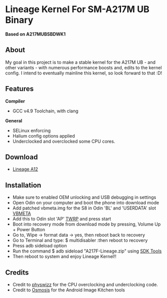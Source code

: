 # Lineage Kernel For SM-A217M UB Binary
**Based on A217MUBSBDWK1**

## About
My goal in this project is to make a stable kernel for the A217M UB - and other variants - with numerous performance boosts and,
edits to the kernel config. I intend to eventually mainline this kernel, so look forward to that :D!
 
## Features

**Compiler**
* GCC v4.9 Toolchain, with clang


**General**
* SELinux enforcing
* Halium config options applied
* Underclocked and overclocked some CPU cores.

## Download
* [Lineage A12](https://github.com/Samsung-Galaxy-A21s/android_kernel_samsung_a21s/releases)

## Installation
* Make sure to enabled OEM unlocking and USB debugging in settings
* Open Odin on your computer and boot the phone into download mode
* Add patched vbmeta.img for the S8 in Odin 'BL' and 'USERDATA' slot [VBMETA](https://drive.google.com/file/d/1OczSbdScy6kL9nxjoZg__7b_Gz949jQf/view?usp=sharing) 
* Add this to Odin slot 'AP' [TWRP](https://github.com/DozNaka/android_device_samsung_a21s/releases) and press start
* Boot into recovery mode from download mode by pressing, Volume Up + Power Button
* Go to, Wipe -> format data -> yes, then reboot back to recovery
* Go to Terminal and type: $ multidisabler  :then reboot to recovery
* Press adb sideload option
* Run the command $ adb sideload "A217F-Lineage.zip" using [SDK Tools](https://dl.google.com/android/repository/platform-tools-latest-windows.zip)
* Then reboot to system and enjoy Lineage Kernel!!

## Credits

* Credit to [physwizz](https://github.com/physwizz) for the CPU overclocking and underclocking code.
* Credit to [Osmosis](https://github.com/osm0sis) for the Android Image Kitchen tools
